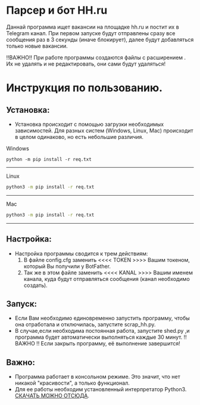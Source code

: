# Парсер и бот HH.ru

Даннай программа ищет вакансии на площадке hh.ru и постит их в Telegram канал. При первом запуске будут отправлены сразу все сообщения раз в 3 секунды (иначе блокирует), далее будут добавляться только новые вакансии.

!!ВАЖНО!! При работе программы создаются файлы с расширением . Их не удалять и не редактировать, они сами будут удаляться!




# Инструкция по пользованию.

## Установка:

- Установка происходит с помощью загрузки необходимых зависимостей. Для разных систем (Windows, Linux, Mac) происходит в целом одинаково, но есть небольшие различия.




Windows
```shell
python -m pip install -r req.txt
```
-----------------

Linux
```bash
python3 -m pip install -r req.txt
```
-----------------
Mac 
```bash
python3 -m pip install -r req.txt
```
-----------------

## Настройка:

- Настройка программы сводится к трем действиям:
  1) В файле config.cfg заменить <<<< TOKEN >>>> Вашим токеном, который Вы получили у BotFather.
  2) Так же в этом файле заменить <<<< KANAL >>>> Вашим именем канала, куда будут отправляться сообщения (канал необходимо создать).

## Запуск:

- Если Вам необходимо единовременно запустить программу, чтобы она отработала и отключилась, запустите scrap_hh.py.
- В случае,если необходима постоянная работа, запустите shed.py ,и программа будет автоматически выполняться каждые 30 минут. 
  !! ВАЖНО !! Если закрыть программу, её выполнение завершится!


## Важно:

- Программа работает в консольном режиме. Это значит, что нет никакой "красивости", а только функционал.
- Для ее работы необходим установленный интерпретатор Python3. [СКАЧАТЬ МОЖНО ОТСЮДА](https://www.python.org/downloads/ "СКАЧАТЬ ПИТОН").
